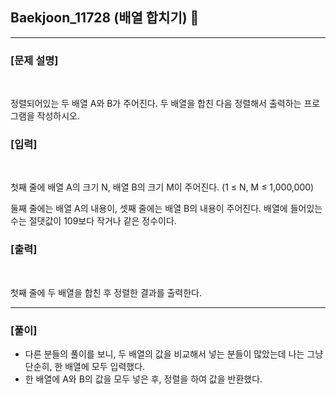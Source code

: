 ## Baekjoon_11728 (배열 합치기) 🚀
___


### **[문제 설명]**
<br>

정렬되어있는 두 배열 A와 B가 주어진다. 두 배열을 합친 다음 정렬해서 출력하는 프로그램을 작성하시오.

### **[입력]**
<br>

첫째 줄에 배열 A의 크기 N, 배열 B의 크기 M이 주어진다. (1 ≤ N, M ≤ 1,000,000)

둘째 줄에는 배열 A의 내용이, 셋째 줄에는 배열 B의 내용이 주어진다. 배열에 들어있는 수는 절댓값이 109보다 작거나 같은 정수이다.

### **[출력]**
<br>

첫째 줄에 두 배열을 합친 후 정렬한 결과를 출력한다.

___


### **[풀이]**

- 다른 분들의 풀이를 보니, 두 배열의 값을 비교해서 넣는 분들이 많았는데 나는 그냥 단순히, 한 배열에 모두 입력했다.
- 한 배열에 A와 B의 값을 모두 넣은 후, 정렬을 하여 값을 반환했다.